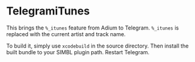 # TelegramiTunes

This brings the `%_itunes` feature from Adium to Telegram.
`%_itunes` is replaced with the current artist and track name.

To build it, simply use `xcodebuild` in the source directory. Then install the built bundle to your SIMBL plugin path. Restart Telegram.
